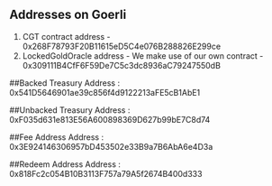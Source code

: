 ## Addresses on Goerli
1. CGT contract address - 0x268F78793F20B11615eD5C4e076B288826E299ce
2. LockedGoldOracle address - We make use of our own contract - 0x309111B4CfF6F59De7C5c3dc8936aC79247550dB

##Backed Treasury
Address : 0x541D5646901ae39c856f4d9122213aFE5cB1AbE1

##Unbacked Treasury
Address : 0xF035d631e813E56A600898369D627b99bE7C8d74

##Fee Address
Address : 0x3E924146306957bD453502e33B9a7B6AbA6e4D3a

##Redeem Address
Address : 0x818Fc2c054B10B3113F757a79A5f2674B400d333
